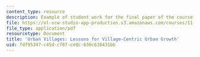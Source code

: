 ```yaml
---
content_type: resource
description: Example of student work for the final paper of the course.
file: https://ol-ocw-studio-app-production.s3.amazonaws.com/courses/11-s940-development-planning-and-implementation-the-dialectic-of-theory-and-practice-fall-2015/fdf95347c45dcf07ce0c636c638431bb_MIT11_S940F15_UrbanVill.pdf
file_type: application/pdf
resourcetype: Document
title: 'Urban Villages: Lessons for Village-Centric Urban Growth'
uid: fdf95347-c45d-cf07-ce0c-636c638431bb
---
```

